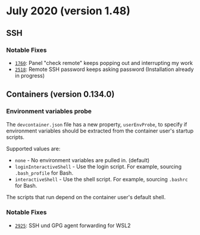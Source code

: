 # July 2020 (version 1.48)

## SSH

### Notable Fixes

* [`1760`](HTTPS://github.com/microsoft/vscode-remote-release/issues/1760): Panel "check remote" keeps popping out and interrupting my work
* [`2518`](HTTPS://github.com/microsoft/vscode-remote-release/issues/2518): Remote SSH password keeps asking password (Installation already in progress)

## Containers (version 0.134.0)

### Environment variables probe

The `devcontainer.json` file has a new property, `userEnvProbe`, to specify if environment variables should be extracted from the container user's startup scripts.

Supported values are:

* `none` - No environment variables are pulled in. (default)
* `loginInteractiveShell` - Use the login script. For example, sourcing `.bash_profile` for Bash.
* `interactiveShell` - Use the shell script. For example, sourcing `.bashrc` for Bash.

The scripts that run depend on the container user's default shell.

### Notable Fixes

- [`2925`](HTTPS://github.com/microsoft/vscode-remote-release/issues/2925): SSH und GPG agent forwarding for WSL2
